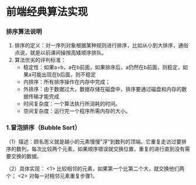 # 前端经典算法实现

### 排序算法说明
1. 排序的定义：对一序列对象根据某种规则进行排序，比如从小到大排序，通俗点说，就是以前课间操按高矮顺序排队。
2. 算法优劣的评判标准：
   * 稳定性：如果a=b，a在b前面，如果排序后，a仍然在b前面，则稳定，如果a可能出现在b后面，则不稳定
   * 内排序：所有排序操作在内存中完成；
   * 外排序：由于数据过大，数据存储在磁盘中，排序要通过磁盘和内存的数据传输才能完成
   * 时间复杂度：一个算法执行所消耗的时间。
   * 空间复杂度：运行完一个程序所需内存的大小。
   
### 1.冒泡排序（Bubble Sort）
  （1）描述：顾名思义就是越小的元素慢慢"浮"到数列的顶端。它重复走访过要排序的数列，每次比较两个元素，如果顺序错误就交换位置，重复的进行直到没有需要交换的数据。
  
  （2）具体实现：
      <1> 比较相邻的元素，如果第一个比第二个大，就交换他们两个；
      <2> 对每一对相邻元素重复步骤1，


